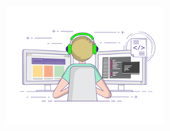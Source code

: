 <img align="right" alt="Coding" width="310" src="https://raw.githubusercontent.com/devSouvik/devSouvik/master/gif3.gif">

